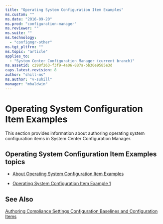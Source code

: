 ```yaml
---
title: "Operating System Configuration Item Examples"
ms.custom: ""
ms.date: "2016-09-20"
ms.prod: "configuration-manager"
ms.reviewer: ""
ms.suite: ""
ms.technology: 
  - "configmgr-other"
ms.tgt_pltfrm: ""
ms.topic: "article"
applies_to: 
  - "System Center Configuration Manager (current branch)"
ms.assetid: c298f263-f3f9-4a06-887a-bb30e9585e3d
caps.latest.revision: 8
author: "shill-ms"
ms.author: "v-suhill"
manager: "mbaldwin"
---
```

# Operating System Configuration Item Examples
This section provides information about authoring operating system configuration items in System Center Configuration Manager.  
  
## Operating System Configuration Item Examples topics  
  
-   [About Operating System Configuration Item Examples](../../develop/compliance/about-operating-system-configuration-item-examples.md)  
  
-   [Operating System Configuration Item Example 1](../../develop/compliance/operating-system-configuration-item-example-1.md)  
  
## See Also  
 [Authoring Compliance Settings Configuration Baselines and Configuration Items](../../develop/compliance/authoring-compliance-settings-configuration-baselines-and-configuration-items.md)